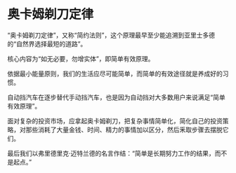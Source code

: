 # 奥卡姆剃刀定律

“奥卡姆剃刀定律”，又称“简约法则”，这个原理最早至少能追溯到亚里士多德的“自然界选择最短的道路”。

核心内容为“如无必要，勿增实体”，即简单有效原理。

依据最小能量原则，我们的生活应尽可能简单，而简单的有效途径就是养成好的习惯。

自动挡汽车在逐步替代手动挡汽车，也是因为自动挡对大多数用户来说满足“简单有效原理”。

面对复杂的投资市场，应拿起奥卡姆剃刀，把复杂事情简单化，简化自己的投资策略，对那些消耗了大量金钱、时间、精力的事情加以区分，然后釆取步骤去摆脱它们。

最后我们以弗里德里克·迈特兰德的名言作结：“简单是长期努力工作的结果，而不是起点。”
